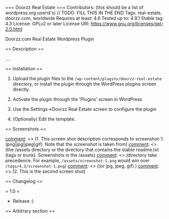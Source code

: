 === Doorzz Real Estate ===
Contributors: (this should be a list of wordpress.org userid's) // TODO: FILL THIS IN THE END
Tags: real-estate, doorzz.com, worldwide
Requires at least: 4.6
Tested up to: 4.9.1
Stable tag: 4.3
License: GPLv2 or later
License URI: https://www.gnu.org/licenses/gpl-2.0.html

Doorzz.com Real Estate Wordpress Plugin

== Description ==

....


== Installation ==

1. Upload the plugin files to the `/wp-content/plugins/doorzz-real-estate` directory, or install the plugin through the WordPress plugins screen directly.
2. Activate the plugin through the 'Plugins' screen in WordPress

1. Use the Settings->Doorzz Real Estate screen to configure the plugin
2. (Optionally) Edit the template.

== Screenshots ==

[comment]: <> (1. This screen shot description corresponds to screenshot-1.(png|jpg|jpeg|gif). Note that the screenshot is taken from)
[comment]: <> (the /assets directory or the directory that contains the stable readme.txt (tags or trunk). Screenshots in the /assets)
[comment]: <> (directory take precedence. For example, `/assets/screenshot-1.png` would win over `/tags/4.3/screenshot-1.png`)
[comment]: <> ((or jpg, jpeg, gif).)
[comment]: <> (2. This is the second screen shot)

== Changelog ==

= 1.0 =
* Release :)

== Arbitrary section ==

[comment]: <> (You may provide arbitrary sections, in the same format as the ones above.  This may be of use for extremely complicated)
[comment]: <> (plugins where more information needs to be conveyed that doesn't fit into the categories of "description" or)
[comment]: <> ("installation."  Arbitrary sections will be shown below the built-in sections outlined above.)
